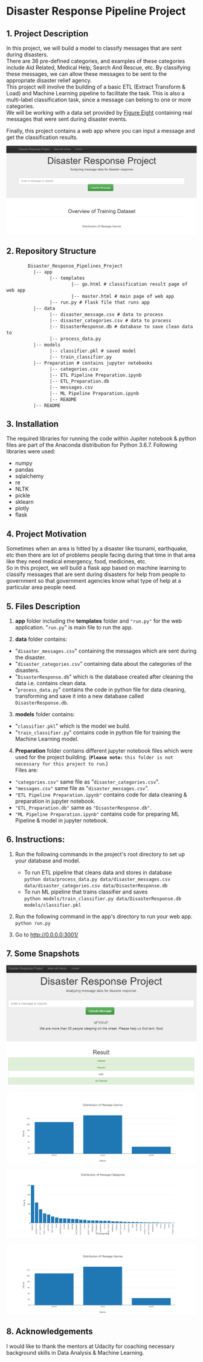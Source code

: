 # Disaster Response Pipeline Project

## 1. Project Description
In this project, we will build a model to classify messages that are sent during disasters.<br/>
There are 36 pre-defined categories, and examples of these categories include Aid Related, Medical Help, Search And Rescue, etc. By classifying these messages, we can allow these messages to be sent to the appropriate disaster relief agency.<br/>
This project will involve the building of a basic ETL (Extract Transform & Load) and Machine Learning pipeline to facilitate the task. This is also a multi-label classification task, since a message can belong to one or more categories.<br/>
 We will be working with a data set provided by [Figure Eight](https://www.figure-eight.com/) containing real messages that were sent during disaster events.

Finally, this project contains a web app where you can input a message and get the classification results.

![Screenshot of Web App](WebApp.PNG)

## 2. Repository Structure
~~~~~~~
        Disaster_Response_Pipelines_Project
          |-- app
                |-- templates
                        |-- go.html # classification result page of web app
                        |-- master.html # main page of web app
                |-- run.py # Flask file that runs app
          |-- data
                |-- disaster_message.csv # data to process
                |-- disaster_categories.csv # data to process
                |-- DisasterResponse.db # database to save clean data to
                |-- process_data.py
          |-- models
                |-- classifier.pkl # saved model
                |-- train_classifier.py
          |-- Preparation # contains jupyter notebooks
                |-- categories.csv
                |-- ETL Pipeline Preparation.ipynb
                |-- ETL_Preparation.db
                |-- messages.csv
                |-- ML Pipeline Preparation.ipynb
                |-- README
          |-- README
~~~~~~~

## 3. Installation
The required libraries for running the code within Jupiter notebook & python files are part of the Anaconda distribution for Python 3.6.7. Following libraries were used:

* numpy
* pandas
* sqlalchemy
* re
* NLTK
* pickle
* sklearn
* plotly
* flask

## 4. Project Motivation
Sometimes when an area is hitted by a disaster like tsunami, earthquake, etc then there are lot of problems people facing during that time in that area like they need medical emergency, food, medicines, etc.<br/>
So in this project, we will build a flask app based on machine learning to classify messages that are sent during disasters for help from people to government so that government agencies know what type of help at a particular area people need.

## 5. Files Description
1. **app** folder including the **templates** folder and `"run.py"` for the web application. "`run.py`" is main file to run the app.

2. **data** folder contains:
* "`disaster_messages.csv`" containing the messages which are sent during the disaster.
* "`disaster_categories.csv`" containing data about the categories of the disasters.
* "`DisasterResponse.db`" which is the database created after cleaning the data i.e. contains clean data.
* "`process_data.py`" contains the code in python file for data cleaning, transforming and save it into a new database called `DisasterResponse.db`.

3. **models** folder contains:
* "`classifier.pkl`" which is the model we build.
* "`train_classifier.py`" contains code in python file for training the Machine Learning model.

4. **Preparation** folder contains different jupyter notebook files which were used for the project building. (**`Please note:`** `this folder is not necessary for this project to run`.)<br/>
Files are:
* `"categories.csv"` same file as "`disaster_categories.csv`".
* `"messages.csv"` same file as "`disaster_messages.csv`".
* `"ETL Pipeline Preparation.ipynb"` contains code for data cleaning & preparation in jupyter notebook.
* `"ETL_Preparation.db"` same as `"DisasterResponse.db"`.
* `"ML Pipeline Preparation.ipynb"` contains code for preparing ML Pipeline & model in jupyter notebook.

## 6. Instructions:
1. Run the following commands in the project's root directory to set up your database and model.

    - To run ETL pipeline that cleans data and stores in database <br/>
        `python data/process_data.py data/disaster_messages.csv data/disaster_categories.csv data/DisasterResponse.db`
    - To run ML pipeline that trains classifier and saves <br/>
        `python models/train_classifier.py data/DisasterResponse.db models/classifier.pkl`

2. Run the following command in the app's directory to run your web app.
    `python run.py`

3. Go to http://0.0.0.0:3001/


## 7. Some Snapshots
![Screenshot of Web App Output](Output_Disaster.png)

![Screenshot of Distribution of Message Genres](Screenshot1.PNG)

![Screenshot of Distribution of Message Categories](Screenshot2.PNG)

![Screenshot of Categories Genres in Direct Genres](Screenshot1.PNG)


## 8. Acknowledgements<br/>
I would like to thank the mentors at Udacity for coaching necessary background skills in Data Analysis & Machine Learning.
